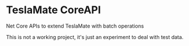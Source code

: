 # TeslaMate CoreAPI
Net Core APIs to extend TeslaMate with batch operations

This is not a working project, it's just an experiment to deal with test data.
